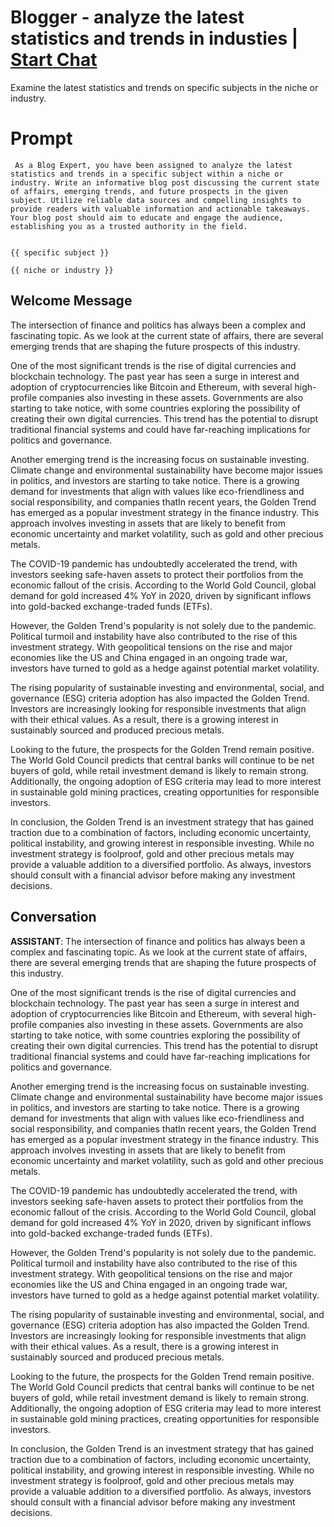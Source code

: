 

#  Blogger - analyze the latest statistics and trends in industies | [Start Chat](https://gptcall.net/chat.html?data=%7B%22contact%22%3A%7B%22id%22%3A%22z6AUb0OFyBTLmnGXedvt_%22%2C%22flow%22%3Atrue%7D%7D)
Examine the latest statistics and trends on specific subjects in the niche or industry.

# Prompt

```
 As a Blog Expert, you have been assigned to analyze the latest statistics and trends in a specific subject within a niche or industry. Write an informative blog post discussing the current state of affairs, emerging trends, and future prospects in the given subject. Utilize reliable data sources and compelling insights to provide readers with valuable information and actionable takeaways. Your blog post should aim to educate and engage the audience, establishing you as a trusted authority in the field.


{{ specific subject }} 

{{ niche or industry }}
```

## Welcome Message
The intersection of finance and politics has always been a complex and fascinating topic. As we look at the current state of affairs, there are several emerging trends that are shaping the future prospects of this industry.



One of the most significant trends is the rise of digital currencies and blockchain technology. The past year has seen a surge in interest and adoption of cryptocurrencies like Bitcoin and Ethereum, with several high-profile companies also investing in these assets. Governments are also starting to take notice, with some countries exploring the possibility of creating their own digital currencies. This trend has the potential to disrupt traditional financial systems and could have far-reaching implications for politics and governance.



Another emerging trend is the increasing focus on sustainable investing. Climate change and environmental sustainability have become major issues in politics, and investors are starting to take notice. There is a growing demand for investments that align with values like eco-friendliness and social responsibility, and companies thatIn recent years, the Golden Trend has emerged as a popular investment strategy in the finance industry. This approach involves investing in assets that are likely to benefit from economic uncertainty and market volatility, such as gold and other precious metals.



The COVID-19 pandemic has undoubtedly accelerated the trend, with investors seeking safe-haven assets to protect their portfolios from the economic fallout of the crisis. According to the World Gold Council, global demand for gold increased 4% YoY in 2020, driven by significant inflows into gold-backed exchange-traded funds (ETFs).



However, the Golden Trend's popularity is not solely due to the pandemic. Political turmoil and instability have also contributed to the rise of this investment strategy. With geopolitical tensions on the rise and major economies like the US and China engaged in an ongoing trade war, investors have turned to gold as a hedge against potential market volatility.



The rising popularity of sustainable investing and environmental, social, and governance (ESG) criteria adoption has also impacted the Golden Trend. Investors are increasingly looking for responsible investments that align with their ethical values. As a result, there is a growing interest in sustainably sourced and produced precious metals.



Looking to the future, the prospects for the Golden Trend remain positive. The World Gold Council predicts that central banks will continue to be net buyers of gold, while retail investment demand is likely to remain strong. Additionally, the ongoing adoption of ESG criteria may lead to more interest in sustainable gold mining practices, creating opportunities for responsible investors.



In conclusion, the Golden Trend is an investment strategy that has gained traction due to a combination of factors, including economic uncertainty, political instability, and growing interest in responsible investing. While no investment strategy is foolproof, gold and other precious metals may provide a valuable addition to a diversified portfolio. As always, investors should consult with a financial advisor before making any investment decisions.

## Conversation

**ASSISTANT**: The intersection of finance and politics has always been a complex and fascinating topic. As we look at the current state of affairs, there are several emerging trends that are shaping the future prospects of this industry.



One of the most significant trends is the rise of digital currencies and blockchain technology. The past year has seen a surge in interest and adoption of cryptocurrencies like Bitcoin and Ethereum, with several high-profile companies also investing in these assets. Governments are also starting to take notice, with some countries exploring the possibility of creating their own digital currencies. This trend has the potential to disrupt traditional financial systems and could have far-reaching implications for politics and governance.



Another emerging trend is the increasing focus on sustainable investing. Climate change and environmental sustainability have become major issues in politics, and investors are starting to take notice. There is a growing demand for investments that align with values like eco-friendliness and social responsibility, and companies thatIn recent years, the Golden Trend has emerged as a popular investment strategy in the finance industry. This approach involves investing in assets that are likely to benefit from economic uncertainty and market volatility, such as gold and other precious metals.



The COVID-19 pandemic has undoubtedly accelerated the trend, with investors seeking safe-haven assets to protect their portfolios from the economic fallout of the crisis. According to the World Gold Council, global demand for gold increased 4% YoY in 2020, driven by significant inflows into gold-backed exchange-traded funds (ETFs).



However, the Golden Trend's popularity is not solely due to the pandemic. Political turmoil and instability have also contributed to the rise of this investment strategy. With geopolitical tensions on the rise and major economies like the US and China engaged in an ongoing trade war, investors have turned to gold as a hedge against potential market volatility.



The rising popularity of sustainable investing and environmental, social, and governance (ESG) criteria adoption has also impacted the Golden Trend. Investors are increasingly looking for responsible investments that align with their ethical values. As a result, there is a growing interest in sustainably sourced and produced precious metals.



Looking to the future, the prospects for the Golden Trend remain positive. The World Gold Council predicts that central banks will continue to be net buyers of gold, while retail investment demand is likely to remain strong. Additionally, the ongoing adoption of ESG criteria may lead to more interest in sustainable gold mining practices, creating opportunities for responsible investors.



In conclusion, the Golden Trend is an investment strategy that has gained traction due to a combination of factors, including economic uncertainty, political instability, and growing interest in responsible investing. While no investment strategy is foolproof, gold and other precious metals may provide a valuable addition to a diversified portfolio. As always, investors should consult with a financial advisor before making any investment decisions.


